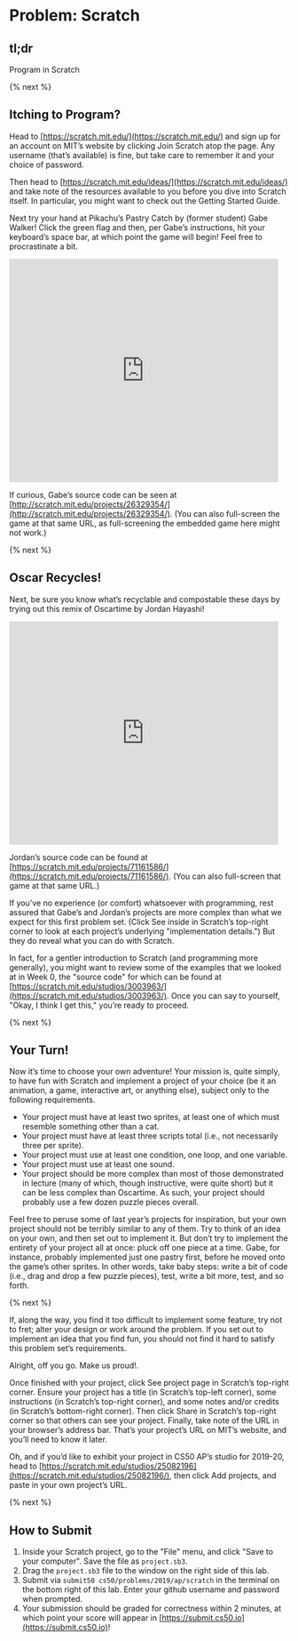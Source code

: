 # Problem: Scratch

## tl;dr

Program in Scratch

{% next %}

## Itching to Program?

Head to [https://scratch.mit.edu/](https://scratch.mit.edu/) and sign up for an account on MIT’s website by clicking Join Scratch atop the page. Any username (that’s available) is fine, but take care to remember it and your choice of password.

Then head to [https://scratch.mit.edu/ideas/](https://scratch.mit.edu/ideas/) and take note of the resources available to you before you dive into Scratch itself. In particular, you might want to check out the Getting Started Guide.

Next try your hand at Pikachu’s Pastry Catch by (former student) Gabe Walker! Click the green flag and then, per Gabe’s instructions, hit your keyboard’s space bar, at which point the game will begin! Feel free to procrastinate a bit.

<iframe allowtransparency="true" width="485" height="402" src="https://scratch.mit.edu/projects/embed/26329354/?autostart=false" frameborder="0" allowfullscreen="true"></iframe>

If curious, Gabe’s source code can be seen at [http://scratch.mit.edu/projects/26329354/](http://scratch.mit.edu/projects/26329354/). (You can also full-screen the game at that same URL, as full-screening the embedded game here might not work.)

{% next %}

## Oscar Recycles!

Next, be sure you know what’s recyclable and compostable these days by trying out this remix of Oscartime by Jordan Hayashi!

<iframe allowtransparency="true" width="485" height="402" src="https://scratch.mit.edu/projects/embed/71161586/?autostart=false" frameborder="0" allowfullscreen="true"></iframe>

Jordan’s source code can be found at [https://scratch.mit.edu/projects/71161586/](https://scratch.mit.edu/projects/71161586/). (You can also full-screen that game at that same URL.)

If you’ve no experience (or comfort) whatsoever with programming, rest assured that Gabe’s and Jordan’s projects are more complex than what we expect for this first problem set. (Click See inside in Scratch’s top-right corner to look at each project’s underlying "implementation details.") But they do reveal what you can do with Scratch.

In fact, for a gentler introduction to Scratch (and programming more generally), you might want to review some of the examples that we looked at in Week 0, the "source code" for which can be found at [https://scratch.mit.edu/studios/3003963/](https://scratch.mit.edu/studios/3003963/). Once you can say to yourself, "Okay, I think I get this," you’re ready to proceed.

{% next %}

## Your Turn!

Now it’s time to choose your own adventure! Your mission is, quite simply, to have fun with Scratch and implement a project of your choice (be it an animation, a game, interactive art, or anything else), subject only to the following requirements.

* Your project must have at least two sprites, at least one of which must resemble something other than a cat.
* Your project must have at least three scripts total (i.e., not necessarily three per sprite).
* Your project must use at least one condition, one loop, and one variable.
* Your project must use at least one sound.
* Your project should be more complex than most of those demonstrated in lecture (many of which, though instructive, were quite short) but it can be less complex than Oscartime. As such, your project should probably use a few dozen puzzle pieces overall.

Feel free to peruse some of last year’s projects for inspiration, but your own project should not be terribly similar to any of them. Try to think of an idea on your own, and then set out to implement it. But don’t try to implement the entirety of your project all at once: pluck off one piece at a time. Gabe, for instance, probably implemented just one pastry first, before he moved onto the game’s other sprites. In other words, take baby steps: write a bit of code (i.e., drag and drop a few puzzle pieces), test, write a bit more, test, and so forth.

{% next %}

If, along the way, you find it too difficult to implement some feature, try not to fret; alter your design or work around the problem. If you set out to implement an idea that you find fun, you should not find it hard to satisfy this problem set’s requirements.

Alright, off you go. Make us proud!.

Once finished with your project, click See project page in Scratch’s top-right corner. Ensure your project has a title (in Scratch’s top-left corner), some instructions (in Scratch’s top-right corner), and some notes and/or credits (in Scratch’s bottom-right corner). Then click Share in Scratch’s top-right corner so that others can see your project. Finally, take note of the URL in your browser’s address bar. That’s your project’s URL on MIT’s website, and you’ll need to know it later.

Oh, and if you’d like to exhibit your project in CS50 AP’s studio for 2019-20, head to [https://scratch.mit.edu/studios/25082196](https://scratch.mit.edu/studios/25082196/), then click Add projects, and paste in your own project’s URL.

{% next %}

## How to Submit

1. Inside your Scratch project, go to the "File" menu, and click "Save to your computer". Save the file as `project.sb3`.
2. Drag the `project.sb3` file to the window on the right side of this lab.
3. Submit via `submit50 cs50/problems/2019/ap/scratch` in the terminal on the bottom right of this lab. Enter your github username and password when prompted.
4. Your submission should be graded for correctness within 2 minutes, at which point your score will appear in [https://submit.cs50.io](https://submit.cs50.io)!
